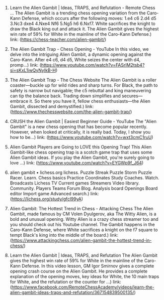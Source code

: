 ---
---
1. Learn the Alien Gambit | Ideas, TRAPS, and Refutation - Remote Chess ...
The Alien Gambit is a trending chess opening variation from the Caro-Kann Defense, which occurs after the following moves: 1.e4 c6 2.d4 d5 3.Nc3 dxe4 4.Nxe4 Nf6 5.Ng5 h6 6.Nxf7. White sacrifices the knight to draw the Black king out and attack it. The Alien Gambit gives the highest win rate of 59% for White in the mainline of the Caro-Kann Defense.)
link: (https://chess-teacher.com/alien-gambit/)


2. The Alien Gambit Trap - Chess Opening - YouTube
In this video, we delve into the intriguing Alien Gambit, a dynamic opening against the Caro-Kann. After e4 c6, d4 d5, White seizes the center with d4, promp...)
link: (https://www.youtube.com/watch?v=FASrIM2tsb4?si=sKxL1iwQyNyIkB-H)


3. The Alien Gambit Trap - The Chess Website
The Alien Gambit is a roller coaster—buckle up for wild rides and sharp turns. For Black, the path to safety is narrow but navigable; the c5 rebuttal and king maneuvering can tip the balance back. Trading down simplifies and secures—embrace it. So there you have it, fellow chess enthusiasts—the Alien Gambit, dissected and demystified.)
link: (https://www.thechesswebsite.com/the-alien-gambit-trap/)


4. CRUSH the Alien Gambit | Easiest Beginner Guide - YouTube
The "Alien Gambit" is a new chess opening that has become popular recently. However, when looked at critically, it is really bad. Today, I show you how to be...)
link: (https://www.youtube.com/watch?v=wxt3cmC1ruU)


5. Alien Gambit Players are Going to LOVE this Opening Trap!
This Alien Gambit-like chess opening trap is a scotch game trap that uses some Alien Gambit ideas. If you play the Alien Gambit, you're surely going to love ...)
link: (https://www.youtube.com/watch?v=EYGWp9f_J64)


6. alien gambit • lichess.org
lichess. Puzzle Streak Puzzle Storm Puzzle Racer. Learn. Chess basics Practice Coordinates Study Coaches. Watch. Broadcasts Lichess TV Current games Streamers Video library. Community. Players Teams Forum Blog. Analysis board Openings Board editor Import game Advanced search.)
link: (https://lichess.org/study/gfcl99yA)


7. Alien Gambit: The Hottest Trend in Chess - Attacking Chess
The Alien Gambit, made famous by CM Volen Dyulgerov, aka The Witty Alien, is a bold and unusual opening. Witty Alien is a crazy chess streamer too and you should check out his Youtube channel. The Gambit happens in the Caro-Kann Defense, where White sacrifices a knight on the f7 square to tempt Black's king into the middle of the board.)
link: (https://www.attackingchess.com/alien-gambit-the-hottest-trend-in-chess/)


8. Learn the Alien Gambit | Ideas, TRAPS, and Refutation
The Alien Gambit gives the highest win rate of 59% for White in the mainline of the Caro-Kann Defense. In this video lesson, GM Igor Smirnov gives a complete opening crash course on the Alien Gambit. He provides a complete explanation of the opening moves, key ideas for White, the 10 main traps for White, and the refutation or the counter for ...)
link: (https://www.facebook.com/RemoteChessAcademy/videos/learn-the-alien-gambit-ideas-traps-and-refutation/367154839500135/)


